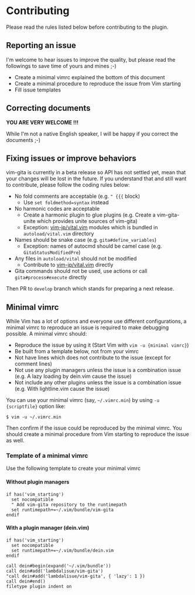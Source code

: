 Contributing
===============================================================================
Please read the rules listed below before contributing to the plugin.


Reporting an issue
-------------------------------------------------------------------------------
I'm welcome to hear issues to improve the quality, but please read the followings to save time of yours and mines ;-)

- Create a minimal vimrc explained the bottom of this document
- Create a minimal procedure to reproduce the issue from Vim starting
- Fill issue templates


Correcting documents
-------------------------------------------------------------------------------
**YOU ARE VERY WELCOME !!!**

While I'm not a native English speaker, I will be happy if you correct the documents ;-)


Fixing issues or improve behaviors
-------------------------------------------------------------------------------
vim-gita is currently in a beta release so API has not settled yet, mean that your changes will be lost in the future.
If you understand that and still want to contribute, please follow the coding rules below:

- No fold comments are acceptable (e.g. `" {{{` block)
    - Use `set foldmethod=syntax` instead
- No harmonic codes are acceptable
    - Create a harmonic plugin to glue plugins (e.g. Create a vim-gita-unite which provides unite sources of vim-gita)
    - Exception: [vim-jp/vital.vim](https://github.com/vim-jp/vital.vim) modules which is bundled in `autoload/vital.vim` directory
- Names should be snake case (e.g. `gita#define_variables`)
    - Exception: names of autocmd should be camel case (e.g. `GitaStatusModifiedPre`)
- Any files in `autoload/vital` should not be modified
    - Contribute to [vim-jp/vital.vim](https://github.com/vim-jp/vital.vim) directly
- Gita commands should not be used, use actions or call `gita#process#execute` directly

Then PR to `develop` branch which stands for preparing a next release.


Minimal vimrc
-------------------------------------------------------------------------------
While Vim has a lot of options and everyone use different configurations, a minimal vimrc to reproduce an issue is required to make debugging possible.
A minimal vimrc should:

- Reproduce the issue by using it (Start Vim with `vim -u {minimal vimrc}`)
- Be built from a template below, not from your vimrc
- Not have lines which does not contribute to the issue (except for comment lines)
- Not use any plugin managers unless the issue is a combination issue (e.g. A lazy loading by dein.vim cause the issue)
- Not include any other plugins unless the issue is a combination issue (e.g. With lightline.vim cause the issue)

You can use your minimal vimrc (say, `~/.vimrc.min`) by using `-u {scriptfile}` option like:

```
$ vim -u ~/.vimrc.min
```

Then confirm if the issue could be reproduced by the minimal vimrc.
You should create a minimal procedure from Vim starting to reproduce the issue as well.

### Template of a minimal vimrc
Use the following template to create your minimal vimrc

#### Without plugin managers
```vim
if has('vim_starting')
  set nocompatible
  " Add vim-gita repository to the runtimepath
  set runtimepath+=~/.vim/bundle/vim-gita
endif

```

#### With a plugin manager (dein.vim)
```vim
if has('vim_starting')
  set nocompatible
  set runtimepath+=~/.vim/bundle/dein.vim
endif

call dein#begin(expand('~/.vim/bundle'))
call dein#add('lambdalisue/vim-gita')
"call dein#add('lambdalisue/vim-gita', { 'lazy': 1 })
call dein#end()
filetype plugin indent on

```
